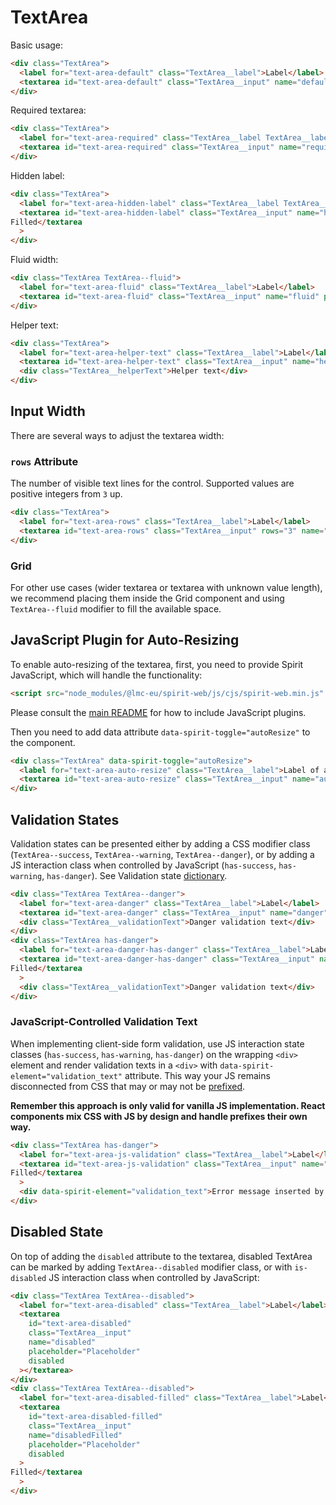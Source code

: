 # TextArea

Basic usage:

```html
<div class="TextArea">
  <label for="text-area-default" class="TextArea__label">Label</label>
  <textarea id="text-area-default" class="TextArea__input" name="default" placeholder="Placeholder"></textarea>
</div>
```

Required textarea:

```html
<div class="TextArea">
  <label for="text-area-required" class="TextArea__label TextArea__label--required">Label</label>
  <textarea id="text-area-required" class="TextArea__input" name="required" placeholder="Placeholder"></textarea>
</div>
```

Hidden label:

```html
<div class="TextArea">
  <label for="text-area-hidden-label" class="TextArea__label TextArea__label--hidden">Hidden Label</label>
  <textarea id="text-area-hidden-label" class="TextArea__input" name="hiddenLabel" placeholder="Placeholder">
Filled</textarea
  >
</div>
```

Fluid width:

```html
<div class="TextArea TextArea--fluid">
  <label for="text-area-fluid" class="TextArea__label">Label</label>
  <textarea id="text-area-fluid" class="TextArea__input" name="fluid" placeholder="Placeholder"></textarea>
</div>
```

Helper text:

```html
<div class="TextArea">
  <label for="text-area-helper-text" class="TextArea__label">Label</label>
  <textarea id="text-area-helper-text" class="TextArea__input" name="helperText" placeholder="Placeholder"></textarea>
  <div class="TextArea__helperText">Helper text</div>
</div>
```

## Input Width

There are several ways to adjust the textarea width:

### `rows` Attribute

The number of visible text lines for the control. Supported values are positive integers from `3` up.

```html
<div class="TextArea">
  <label for="text-area-rows" class="TextArea__label">Label</label>
  <textarea id="text-area-rows" class="TextArea__input" rows="3" name="rows"></textarea>
</div>
```

### Grid

For other use cases (wider textarea or textarea with unknown value length), we
recommend placing them inside the Grid component and using `TextArea--fluid`
modifier to fill the available space.

## JavaScript Plugin for Auto-Resizing

To enable auto-resizing of the textarea, first, you need to provide Spirit JavaScript,
which will handle the functionality:

```html
<script src="node_modules/@lmc-eu/spirit-web/js/cjs/spirit-web.min.js" async></script>
```

Please consult the [main README][web-readme] for how to include JavaScript
plugins.

Then you need to add data attribute `data-spirit-toggle="autoResize"` to the component.

```html
<div class="TextArea" data-spirit-toggle="autoResize">
  <label for="text-area-auto-resize" class="TextArea__label">Label of auto-resizing TextArea</label>
  <textarea id="text-area-auto-resize" class="TextArea__input" name="autoResize"></textarea>
</div>
```

## Validation States

Validation states can be presented either by adding a CSS modifier class
(`TextArea--success`, `TextArea--warning`, `TextArea--danger`), or by adding
a JS interaction class when controlled by JavaScript (`has-success`,
`has-warning`, `has-danger`). See Validation state [dictionary][dictionary-validation].

```html
<div class="TextArea TextArea--danger">
  <label for="text-area-danger" class="TextArea__label">Label</label>
  <textarea id="text-area-danger" class="TextArea__input" name="danger" placeholder="Placeholder">Filled</textarea>
  <div class="TextArea__validationText">Danger validation text</div>
</div>
<div class="TextArea has-danger">
  <label for="text-area-danger-has-danger" class="TextArea__label">Label</label>
  <textarea id="text-area-danger-has-danger" class="TextArea__input" name="hasDanger" placeholder="Placeholder">
Filled</textarea
  >
  <div class="TextArea__validationText">Danger validation text</div>
</div>
```

### JavaScript-Controlled Validation Text

When implementing client-side form validation, use JS interaction state classes
(`has-success`, `has-warning`, `has-danger`) on the wrapping `<div>` element and
render validation texts in a `<div>` with `data-spirit-element="validation_text"`
attribute. This way your JS remains disconnected from CSS that may or may not be
[prefixed].

**Remember this approach is only valid for vanilla JS implementation. React
components mix CSS with JS by design and handle prefixes their own way.**

```html
<div class="TextArea has-danger">
  <label for="text-area-js-validation" class="TextArea__label">Label</label>
  <textarea id="text-area-js-validation" class="TextArea__input" name="jsValidation" placeholder="Placeholder">
Filled</textarea
  >
  <div data-spirit-element="validation_text">Error message inserted by JS</div>
</div>
```

## Disabled State

On top of adding the `disabled` attribute to the textarea, disabled TextArea can
be marked by adding `TextArea--disabled` modifier class, or with `is-disabled`
JS interaction class when controlled by JavaScript:

```html
<div class="TextArea TextArea--disabled">
  <label for="text-area-disabled" class="TextArea__label">Label</label>
  <textarea
    id="text-area-disabled"
    class="TextArea__input"
    name="disabled"
    placeholder="Placeholder"
    disabled
  ></textarea>
</div>
<div class="TextArea TextArea--disabled">
  <label for="text-area-disabled-filled" class="TextArea__label">Label</label>
  <textarea
    id="text-area-disabled-filled"
    class="TextArea__input"
    name="disabledFilled"
    placeholder="Placeholder"
    disabled
  >
Filled</textarea
  >
</div>
```

[web-readme]: https://github.com/lmc-eu/spirit-design-system/blob/main/packages/web/README.md
[prefixed]: https://github.com/lmc-eu/spirit-design-system/tree/main/packages/web#prefixing-css-class-names
[dictionary-validation]: https://github.com/lmc-eu/spirit-design-system/blob/main/docs/DICTIONARIES.md#validation
